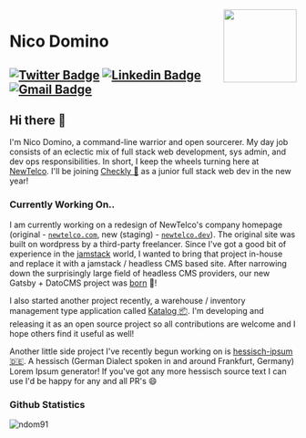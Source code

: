 <img align="right" src="https://imgur.com/46Xmagk.png" width="128" />

# Nico Domino

[![Twitter Badge](https://img.shields.io/badge/-@ndom91-1ca0f1?style=flat-square&labelColor=1ca0f1&logo=twitter&logoColor=white&link=https://twitter.com/ndom91)](https://twitter.com/ndom91) [![Linkedin Badge](https://img.shields.io/badge/-ndom91-blue?style=flat-square&logo=Linkedin&logoColor=white&link=https://www.linkedin.com/in/ndom91/)](https://www.linkedin.com/in/ndom91/) [![Gmail Badge](https://img.shields.io/badge/-yo@ndo.dev-c14438?style=flat-square&logo=mail.ru&logoColor=white&link=mailto:yo@ndo.dev)](mailto:yo@ndo.dev)
---

## Hi there 👋

I'm Nico Domino, a command-line warrior and open sourcerer. My day job consists of an eclectic mix of full stack web development, sys admin, and dev ops responsibilities. In short, I keep the wheels turning here at [NewTelco](https://newtelco.dev). I'll be joining [Checkly 🦝](https://checklyhq.com) as a junior full stack web dev in the new year!

### Currently Working On..

I am currently working on a redesign of NewTelco's company homepage (original - [`newtelco.com`](https://newtelco.com), new (staging) - [`newtelco.dev`](https://newtelco.dev)). The original site was built on wordpress by a third-party freelancer. Since I've got a good bit of experience in the [jamstack](https://www.netlify.com/jamstack/) world, I wanted to bring that project in-house and replace it with a jamstack / headless CMS based site. After narrowing down the surprisingly large field of headless CMS providers, our new Gatsby + DatoCMS project was [born](https://github.com/newtelco/newtelco-dato) 🎉!

I also started another project recently, a warehouse / inventory management type application called [Katalog 📦](https://github.com/ndom91/katalog). I'm developing and releasing it as an open source project so all contributions are welcome and I hope others find it useful as well!

Another little side project I've recently begun working on is [hessisch-ipsum 🇩🇪](https://hessisch-ipsum.de). A hessisch (German Dialect spoken in and around Frankfurt, Germany) Lorem Ipsum generator! If you've got any more hessisch source text I can use I'd be happy for any and all PR's 😄

### Github Statistics

![ndom91](https://github-readme-stats.vercel.app/api?username=ndom91&show_icons=true&theme=react&count_private=true&hide_border=true&hide_title=true&bg_color=0e1117)
